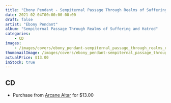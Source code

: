 ```yaml
---
title: "Ebony Pendant - Sempiternal Passage Through Realms of Suffering and Hatred"
date: 2021-02-04T00:00:00-00:00
draft: false
artist: "Ebony Pendant"
album: "Sempiternal Passage Through Realms of Suffering and Hatred"
categories:
    - CD
images:
    - /images/covers/ebony_pendant-sempiternal_passage_through_realms_of_suffering_and_hatred.jpg
thumbnailImage: /images/covers/ebony_pendant-sempiternal_passage_through_realms_of_suffering_and_hatred-thumb.jpg
actualPrice: $13.00
inStock: true
---
```


## CD
* Purchase from [Arcane Altar](https://arcanealtar.bigcartel.com/product/ebony-pendant-sempiternal-passage-through-realms-of-suffering-and-hatred-cd) for $13.00
